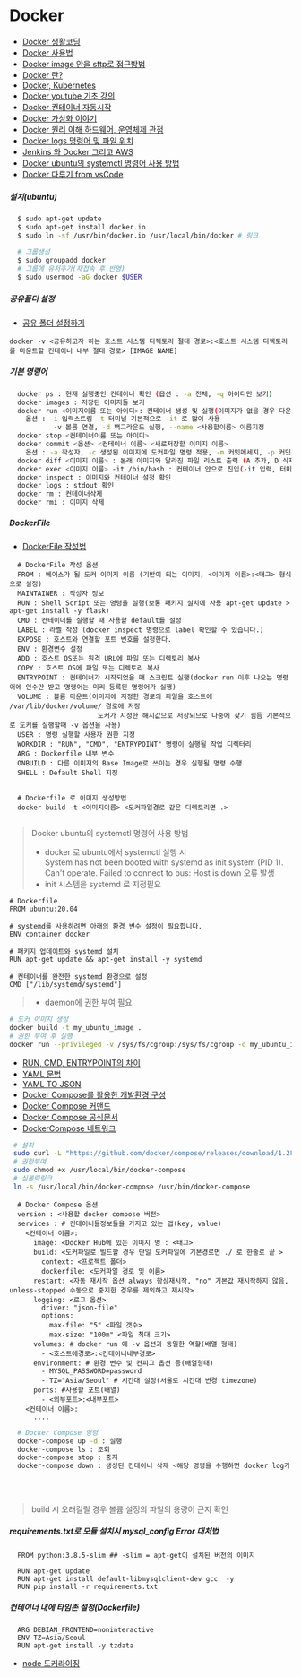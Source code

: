 # Docker
* [Docker 생활코딩](https://opentutorials.org/course/128/8657)
* [Docker 사용법](http://pyrasis.com/Docker/Docker-HOWTO)
* [Docker image 안을 sftp로 접근방법](https://m.blog.naver.com/PostView.nhn?blogId=alice_k106&logNo=220650722592&proxyReferer=https:%2F%2Fgeekcoders.tistory.com%2Fentry%2FDocker-Docker-%25EC%2584%25A4%25EC%25B9%2598%25EB%25B6%2580%25ED%2584%25B0-%25EA%25B8%25B0%25EB%25B3%25B8-%25EC%2582%25AC%25EC%259A%25A9)
* [Docker 란?](https://www.44bits.io/ko/post/easy-deploy-with-docker)
* [Docker, Kubernetes](https://medium.com/withj-kr/d-3eba3de2894e)
* [Docker youtube 기초 강의](https://www.youtube.com/watch?v=ePpiEy_C_jk&list=PLnIaYcDMsSczk-byS2iCDmQCfVU_KHWDk)
* [Docker 컨테이너 자동시작](https://help.iwinv.kr/manual/read.html?idx=572)
* [Docker 가상화 이야기](https://youtu.be/zh0OMXg2Kog)
* [Docker 원리 이해 하드웨어, 운영체제 관점](https://youtu.be/xewZYX1e5R8)
* [Docker logs 명령어 및 파일 위치](https://hoony-gunputer.tistory.com/entry/docker-%EC%BB%A8%ED%85%8C%EC%9D%B4%EB%84%88-log-%EB%82%A8%EA%B8%B0%EA%B8%B0)
* [Jenkins 와 Docker 그리고 AWS](https://pks2974.medium.com/jenkins-%EC%99%80-docker-%EA%B7%B8%EB%A6%AC%EA%B3%A0-aws-cli-%EC%82%BD%EC%A7%88%EA%B8%B0-%EC%A0%95%EB%A6%AC%ED%95%98%EA%B8%B0-e728986960e2)
* [Docker ubuntu의 systemctl 명령어 사용 방법](https://junyharang.tistory.com/399)
* [Docker 다루기 from vsCode](https://youtu.be/zqY-tcf5KK8?si=ataoLpYs73NFKR9P)
##### 설치(ubuntu)
```bash
  $ sudo apt-get update
  $ sudo apt-get install docker.io
  $ sudo ln -sf /usr/bin/docker.io /usr/local/bin/docker # 링크
  
  # 그룹생성
  $ sudo groupadd docker
  # 그룹에 유저추가(재접속 후 반영)
  $ sudo usermod -aG docker $USER
```
##### 공유폴더 설정
* [공유 폴더 설정하기](https://tttsss77.tistory.com/161)
```
docker -v <공유하고자 하는 호스트 시스템 디렉토리 절대 경로>:<호스트 시스템 디렉토리를 마운트할 컨테이너 내부 절대 경로> [IMAGE NAME]
```

##### 기본 명령어
```bash
  docker ps : 현재 실행중인 컨테이너 확인 (옵션 : -a 전체, -q 아이디만 보기)
  docker images : 저장된 이미지들 보기
  docker run <이미지이름 또는 아이디>: 컨테이너 생성 및 실행(이미지가 없을 경우 다운로드까지 진행)
    옵션 : -i 입력스트림 -t 터미널 기본적으로 -it 로 많이 사용
           -v 볼륨 연결, -d 백그라운드 실행, --name <사용할이름> 이름지정
  docker stop <컨테이너이름 또는 아이디>
  docker commit <옵션> <컨테이너 이름> <새로저장할 이미지 이름>
    옵션 : -a 작성자, -c 생성된 이미지에 도커파일 명령 적용, -m 커밋메세지, -p 커밋중 컨테어니 일시 중지
  docker diff <이미지 이름> : 본래 이미지와 달라진 파일 리스트 출력 (A 추가, D 삭제, C 수정)
  docker exec <이미지 이름> -it /bin/bash : 컨테이너 안으로 진입(-it 입력, 터미널 /bin/bash bash실행)
  docker inspect : 이미지와 컨테이너 설정 확인
  docker logs : stdout 확인
  docker rm : 컨테이너삭제
  docker rmi : 이미지 삭제
```
##### DockerFile
* [DockerFile 작성법](https://velog.io/@seheon99/Dockerfile-%EC%9E%91%EC%84%B1-%EB%B0%A9%EB%B2%95-12)

```
  # DockerFile 작성 옵션
  FROM : 베이스가 될 도커 이미지 이름 (기반이 되는 이미지, <이미지 이름>:<태그> 형식으로 설정)
  MAINTAINER : 작성자 정보
  RUN : Shell Script 또는 명령을 실행(보통 패키지 설치에 사용 apt-get update > apt-get install -y flask)
  CMD : 컨테이너를 실행할 때 사용할 default를 설정
  LABEL : 라벨 작성 (docker inspect 명령으로 label 확인할 수 있습니다.)
  EXPOSE : 호스트와 연결할 포트 번호를 설정한다.
  ENV : 환경변수 설정
  ADD : 호스트 OS또는 원격 URL에 파일 또는 디렉토리 복사
  COPY : 호스트 OS에 파일 또는 디렉토리 복사
  ENTRYPOINT : 컨테이너가 시작되었을 때 스크립트 실행(docker run 이후 나오는 명령어에 인수만 받고 명령어는 미리 등록된 명령어가 실행)
  VOLUME : 볼륨 마운트(이미지에 지정한 경로의 파일을 호스트에 /var/lib/docker/volume/ 경로에 저장 
                      도커가 지정한 해시값으로 저장되므로 나중에 찾기 힘듬 기본적으로 도커를 실행할때 -v 옵션을 사용)
  USER : 명령 실행할 사용자 권한 지정
  WORKDIR : "RUN", "CMD", "ENTRYPOINT" 명령이 실행될 작업 디렉터리
  ARG : Dockerfile 내부 변수
  ONBUILD : 다른 이미지의 Base Image로 쓰이는 경우 실행될 명령 수행
  SHELL : Default Shell 지정
  
  
  # Dockerfile 로 이미지 생성방법
  docker build -t <이미지이름> <도커파일경로 같은 디렉토리면 .>
  
```

>Docker ubuntu의 systemctl 명령어 사용 방법
>* docker 로 ubuntu에서 systemctl 실행 시  
>  System has not been booted with systemd as init system (PID 1). Can't operate. Failed to connect to bus: Host is down 오류 발생
>* init 시스템을 systemd 로 지정필요
```
# Dockerfile
FROM ubuntu:20.04

# systemd를 사용하려면 아래의 환경 변수 설정이 필요합니다.
ENV container docker

# 패키지 업데이트와 systemd 설치
RUN apt-get update && apt-get install -y systemd

# 컨테이너를 완전한 systemd 환경으로 설정
CMD ["/lib/systemd/systemd"]
```
>* daemon에 권한 부여 필요
```bash
# 도커 이미지 생성 
docker build -t my_ubuntu_image .
# 권한 부여 후 실행
docker run --privileged -v /sys/fs/cgroup:/sys/fs/cgroup -d my_ubuntu_image
```

* [RUN, CMD, ENTRYPOINT의 차이](https://nirsa.tistory.com/66)
* [YAML 문법](https://subicura.com/k8s/prepare/yaml.html#%E1%84%80%E1%85%B5%E1%84%87%E1%85%A9%E1%86%AB%E1%84%86%E1%85%AE%E1%86%AB%E1%84%87%E1%85%A5%E1%86%B8)
* [YAML TO JSON](https://onlineyamltools.com/convert-yaml-to-json)
* [Docker Compose를 활용한 개발환경 구성](https://www.44bits.io/ko/post/almost-perfect-development-environment-with-docker-and-docker-compose)
* [Docker Compose 커맨드](https://www.daleseo.com/docker-compose/)
* [Docker Compose 공식문서](https://docs.docker.com/compose/)
* [DockerCompose 네트워크](https://cornswrold.tistory.com/500)
```bash
 # 설치
 sudo curl -L "https://github.com/docker/compose/releases/download/1.28.5/docker-compose-$(uname -s)-$(uname -m)" -o /usr/local/bin/docker-compose
 # 권한부여
 sudo chmod +x /usr/local/bin/docker-compose
 # 심볼릭링크
 ln -s /usr/local/bin/docker-compose /usr/bin/docker-compose
```
```
  # Docker Compose 옵션
  version : <사용할 docker compose 버전>
  services : # 컨테이너들정보들을 가지고 있는 맵(key, value)
    <컨테이너 이름>:
      image: <Docker Hub에 있는 이미지 명 : <태그>
      build: <도커파일로 빌드할 경우 단일 도커파일에 기본경로면 ./ 로 한줄로 끝 >
        context: <프로젝트 폴더>
        dockerfile: <도커파일 경로 및 이름>
      restart: <자동 재시작 옵션 always 항상재시작, "no" 기본값 재시작하지 않음, unless-stopped 수동으로 중지한 경우를 제외하고 재시작>
      logging: <로그 옵션>
        driver: "json-file"
        options:
          max-file: "5" <파일 갯수>
          max-size: "100m" <파일 최대 크기>
      volumes: # docker run 에 -v 옵션과 동일한 역할(배열 형태)
        - <호스트에경로>:<컨테이너내부경로>
      environment: # 환경 변수 및 컨피그 옵션 등(배열형태)
        - MYSQL_PASSWORD=password
        - TZ="Asia/Seoul" # 시간대 설정(서울로 시간대 변경 timezone)
      ports: #사용할 포트(배열)
        - <외부포트>:<내부포트>
    <컨테이너 이름>:
      ....
```  
  
```bash  
  # Docker Compose 명령
  docker-compose up -d : 실행
  docker-compose ls : 조회
  docker-compose stop : 중지
  docker-compose down : 생성된 컨테이너 삭제 <해당 명령을 수행하면 docker log가 다 삭제됨>
      
  
            
```
> build 시 오래걸릴 경우 볼륨 설정의 파일의 용량이 큰지 확인
##### requirements.txt로 모듈 설치시 mysql_config Error 대처법
```
  FROM python:3.8.5-slim ## -slim = apt-get이 설치된 버전의 이미지
  
  RUN apt-get update
  RUN apt-get install default-libmysqlclient-dev gcc  -y
  RUN pip install -r requirements.txt
```
##### 컨테이너 내에 타임존 설정(Dockerfile)
```
  ARG DEBIAN_FRONTEND=noninteractive
  ENV TZ=Asia/Seoul
  RUN apt-get install -y tzdata
```


* [node 도커라이징](https://nodejs.org/ko/docs/guides/nodejs-docker-webapp/)
